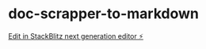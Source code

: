 # doc-scrapper-to-markdown

[Edit in StackBlitz next generation editor ⚡️](https://stackblitz.com/~/github.com/MovingLive/doc-scrapper-to-markdown)
